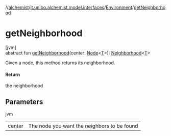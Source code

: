 //[alchemist](../../../index.md)/[it.unibo.alchemist.model.interfaces](../index.md)/[Environment](index.md)/[getNeighborhood](get-neighborhood.md)

# getNeighborhood

[jvm]\
abstract fun [getNeighborhood](get-neighborhood.md)(center: [Node](../-node/index.md)<[T](../-action/index.md)>): [Neighborhood](../-neighborhood/index.md)<[T](../-action/index.md)>

Given a node, this method returns its neighborhood.

#### Return

the neighborhood

## Parameters

jvm

| | |
|---|---|
| center | The node you want the neighbors to be found |
